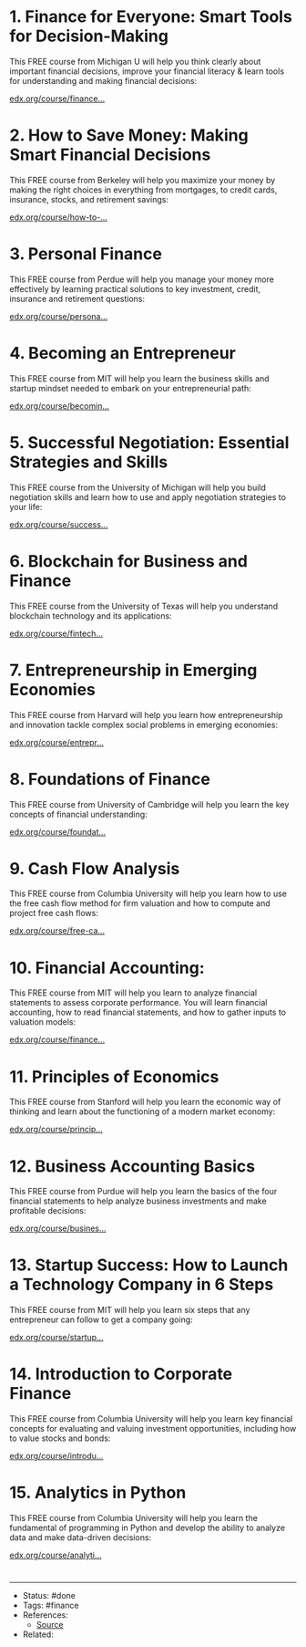 # 1. Finance for Everyone: Smart Tools for Decision-Making
This FREE course from Michigan U will help you think clearly about important financial decisions, improve your financial literacy & learn tools for understanding and making financial decisions:

[edx.org/course/finance…](https://www.edx.org/course/finance-for-everyone-smart-tools-for-decision-ma-2)

# 2. How to Save Money: Making Smart Financial Decisions
This FREE course from Berkeley will help you maximize your money by making the right choices in everything from mortgages, to credit cards, insurance, stocks, and retirement savings:

[edx.org/course/how-to-…](https://www.edx.org/course/how-to-save-money-making-smart-financial-decisions)

# 3. Personal Finance
This FREE course from Perdue will help you manage your money more effectively by learning practical solutions to key investment, credit, insurance and retirement questions:

[edx.org/course/persona…](https://www.edx.org/course/personal-finance)

# 4. Becoming an Entrepreneur
This FREE course from MIT will help you learn the business skills and startup mindset needed to embark on your entrepreneurial path:

[edx.org/course/becomin…](https://www.edx.org/course/becoming-an-entrepreneur)

# 5. Successful Negotiation: Essential Strategies and Skills
This FREE course from the University of Michigan will help you build negotiation skills and learn how to use and apply negotiation strategies to your life:

[edx.org/course/success…](https://www.edx.org/course/successful-negotiation-essential-strategies-and-skills)

# 6. Blockchain for Business and Finance
This FREE course from the University of Texas will help you understand blockchain technology and its applications:

[edx.org/course/fintech…](https://www.edx.org/course/fintech-blockhain-for-business-and-finance)

# 7. Entrepreneurship in Emerging Economies
This FREE course from Harvard will help you learn how entrepreneurship and innovation tackle complex social problems in emerging economies:

[edx.org/course/entrepr…](https://www.edx.org/course/entrepreneurship-in-emerging-economies)

# 8. Foundations of Finance
This FREE course from University of Cambridge will help you learn the key concepts of financial understanding:

[edx.org/course/foundat…](https://www.edx.org/course/foundations-of-finance)

# 9. Cash Flow Analysis
This FREE course from Columbia University will help you learn how to use the free cash flow method for firm valuation and how to compute and project free cash flows:

[edx.org/course/free-ca…](https://www.edx.org/course/free-cash-flow-analysis)

# 10. Financial Accounting:
This FREE course from MIT will help you learn to analyze financial statements to assess corporate performance. You will learn financial accounting, how to read financial statements, and how to gather inputs to valuation models:

[edx.org/course/finance…](https://www.edx.org/course/finance-accounting)

# 11. Principles of Economics
This FREE course from Stanford will help you learn the economic way of thinking and learn about the functioning of a modern market economy:

[edx.org/course/princip…](https://www.edx.org/course/principles-of-economics)

# 12. Business Accounting Basics
This FREE course from Purdue will help you learn the basics of the four financial statements to help analyze business investments and make profitable decisions:

[edx.org/course/busines…](https://www.edx.org/course/business-accounting-basics-2)

# 13. Startup Success: How to Launch a Technology Company in 6 Steps
This FREE course from MIT will help you learn six steps that any entrepreneur can follow to get a company going:

[edx.org/course/startup…](https://www.edx.org/course/startup-success-how-to-launch-a-technology-company)

# 14. Introduction to Corporate Finance
This FREE course from Columbia University will help you learn key financial concepts for evaluating and valuing investment opportunities, including how to value stocks and bonds:

[edx.org/course/introdu…](https://www.edx.org/course/introduction-to-corporate-finance)

# 15. Analytics in Python
This FREE course from Columbia University will help you learn the fundamental of programming in Python and develop the ability to analyze data and make data-driven decisions:

[edx.org/course/analyti…](https://www.edx.org/course/analytics-in-python)

#
---
- Status: #done
- Tags: #finance 
- References:
	- [Source](https://twitter.com/FluentInFinance/status/1598510275128266752)
- Related:

